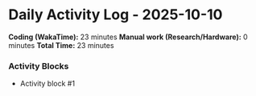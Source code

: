 # Daily Activity Log - 2025-10-10

**Coding (WakaTime):** 23 minutes
**Manual work (Research/Hardware):** 0 minutes
**Total Time:** 23 minutes

### Activity Blocks
- Activity block #1
